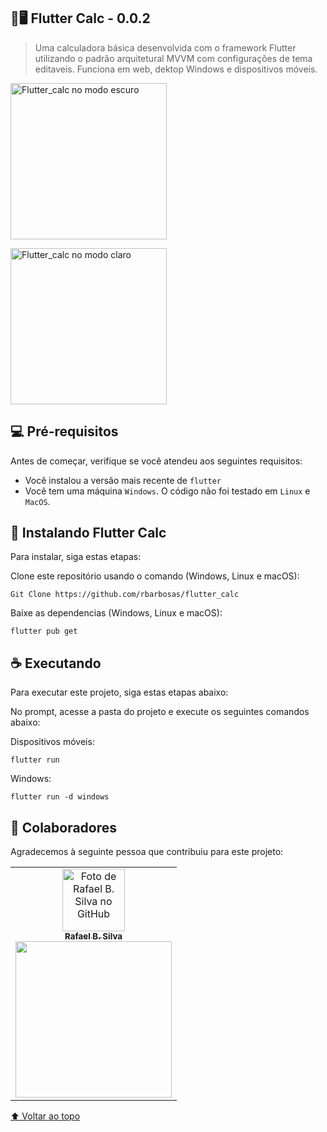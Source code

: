 <div id="inicio"></div>

## 📱🖥 Flutter Calc - 0.0.2

> Uma calculadora básica desenvolvida com o framework Flutter utilizando o padrão arquitetural MVVM com configurações de tema editaveis.
Funciona em web, dektop Windows e dispositivos móveis. 

<img src="https://i.imgur.com/ldVLXrX.jpg" width="250px;" alt="Flutter_calc no modo escuro"/>

<img src="https://i.imgur.com/azeJqfi.jpg" width="250px;" alt="Flutter_calc no modo claro"/><br>


## 💻 Pré-requisitos

Antes de começar, verifique se você atendeu aos seguintes requisitos:
* Você instalou a versão mais recente de `flutter`
* Você tem uma máquina `Windows`. O código não foi testado em `Linux` e `MacOS`.

## 🚀 Instalando Flutter Calc

Para instalar, siga estas etapas:

Clone este repositório usando o comando (Windows, Linux e macOS):
```
Git Clone https://github.com/rbarbosas/flutter_calc
```

Baixe as dependencias (Windows, Linux e macOS):
```
flutter pub get
```

## ☕ Executando

Para executar este projeto, siga estas etapas abaixo:

No prompt, acesse a pasta do projeto e execute os seguintes comandos abaixo:

Dispositivos móveis:
```
flutter run
```

Windows:
```
flutter run -d windows
```


## 🤝 Colaboradores

Agradecemos à seguinte pessoa que contribuiu para este projeto:

<table>
  <tr>
    <td align="center">
      <a href="#">
        <img src="https://avatars.githubusercontent.com/u/31070200?v=4" width="100px;" alt="Foto de Rafael B. Silva no GitHub"/><br>
        <sub>
          <b>Rafael B. Silva</b>
        </sub><br>
        <a href="https://www.buymeacoffee.com/rbarbosas" target="_blank"><img src="https://raw.githubusercontent.com/appcraftstudio/buymeacoffee/master/Images/snapshot-bmc-button.png" width="250px;"></a>
      </a>
    </td>
  </tr>
</table>


[⬆ Voltar ao topo](#-password-generator)<br>